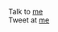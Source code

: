Talk to [me](mailto:nathaniel.deines@gmail.com)  
Tweet at [me](https://twitter.com/NathanielDeines) 

